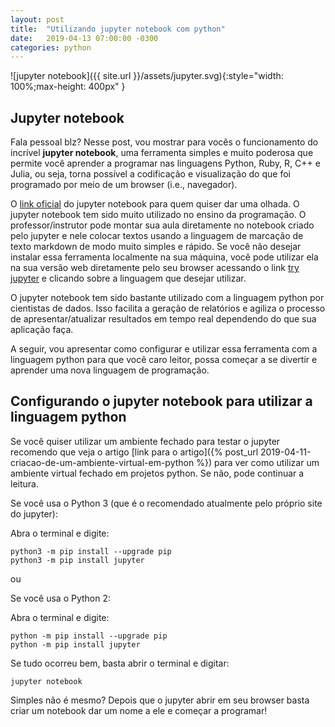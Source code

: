 ```yaml
---
layout: post
title:  "Utilizando jupyter notebook com python"
date:   2019-04-13 07:00:00 -0300
categories: python
---
```


![jupyter notebook]({{ site.url }}/assets/jupyter.svg){:style="width: 100%;max-height: 400px" }

## Jupyter notebook

Fala pessoal blz? Nesse post, vou mostrar para vocês o funcionamento do incrível __jupyter notebook__, uma ferramenta simples e muito poderosa que permite você aprender a programar nas linguagens Python, Ruby, R, C++ e Julia, ou seja, torna possível a codificação e visualização do que foi programado por meio de um browser (i.e., navegador).

O [link oficial](https://jupyter.org/) do jupyter notebook para quem quiser dar uma olhada. O jupyter notebook tem sido muito utilizado no ensino da programação. O professor/instrutor pode montar sua aula diretamente no notebook criado pelo jupyter e nele colocar textos usando a linguagem de marcação de texto markdown de modo muito simples e rápido. Se você não desejar instalar essa ferramenta localmente na sua máquina, você pode utilizar ela na sua versão web diretamente pelo seu browser acessando o link [try jupyter](https://jupyter.org/try) e clicando sobre a linguagem que desejar utilizar.

O jupyter notebook tem sido bastante utilizado com a linguagem python por cientistas de dados. Isso facilita a geração de relatórios e agiliza o processo de apresentar/atualizar resultados em tempo real dependendo do que sua aplicação faça. 

A seguir, vou apresentar como configurar e utilizar essa ferramenta com a linguagem python para que você caro leitor, possa começar a se divertir e aprender uma nova linguagem de programação.


## Configurando o jupyter notebook para utilizar a linguagem python

Se você quiser utilizar um ambiente fechado para testar o jupyter recomendo que veja o artigo [link para o artigo]({% post_url 2019-04-11-criacao-de-um-ambiente-virtual-em-python %}) para ver como utilizar um ambiente virtual fechado em projetos python. Se não, pode continuar a leitura.

Se você usa o Python 3 (que é o recomendado atualmente pelo próprio site do jupyter):

Abra o terminal e digite:
```
python3 -m pip install --upgrade pip
python3 -m pip install jupyter
```

ou

Se você usa o  Python 2:

Abra o terminal e digite:
```
python -m pip install --upgrade pip
python -m pip install jupyter
```

Se tudo ocorreu bem, basta abrir o terminal e digitar:
```
jupyter notebook
```

Simples não é mesmo? Depois que o jupyter abrir em seu browser basta criar um notebook dar um nome a ele e começar a programar!